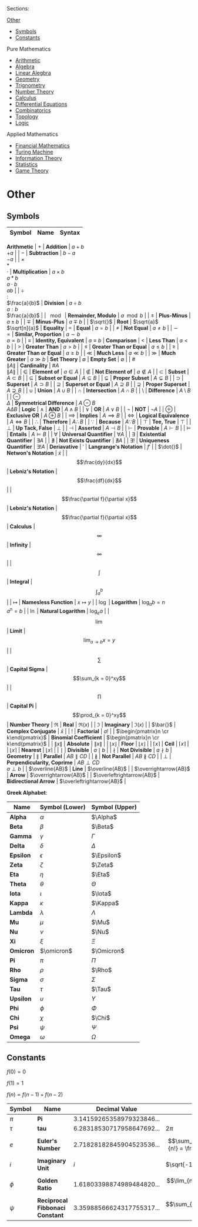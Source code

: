 Sections:

[Other](#Other)
- [Symbols](#symbols)
- [Constants](#constants)

Pure Mathematics

- [Arithmetic](./arithmetic.md)
- [Algebra](./algebra.md)
- [Linear Alegbra](./linear_algebra.md)
- [Geometry](./geometry.md)
- [Trignometry](./trignometry.md)
- [Number Theory](./number_theory.md)
- [Calculus](./calculus.md)
- [Differential Equations](./differential_equations.md)
- [Combinatorics](./combinatorics.md)
- [Topology](./topology.md)
- [Logic](./logic.md)

Applied Mathematics

- [Financial Mathematics](./financial_mathematics.md)
- [Turing Machine](./turing_machine.md)
- [Information Theory](./information_theory.md)
- [Statistics](./statistics.md)
- [Game Theory](./game_theory.md)


# Other

## Symbols

| Symbol                                | Name                          | Syntax                            |
| ------------------------------------- | ----------------------------- | --------------------------------- |
**Arithmetic**
| $+$                                   | **Addition**                  | $a + b$ <br> $+ a$                |
| $-$                                   | **Subtraction**               | $b - a$ <br> $- a$                |
| $\times$ <br> $\ast$ <br> $\cdot$     | **Multiplication**            | $a \times b$ <br> $a \ast b$ <br> $a \cdot b$ <br> $ab$ |
| $\div$ <br> $:$ <br> $\frac{a}{b}$    | **Division**                  | $a \div b$ <br> $a : b$ <br> $\frac{a}{b}$ |
| $\mod{}$                              | **Remainder, Modulo**         | $a \mod b$                        |
| $\pm$                                 | **Plus-Minus**                | $a \pm b$                         |
| $\mp$                                 | **Minus-Plus**                | $a \mp b$                         |
| $\sqrt{}$                             | **Root**                      | $\sqrt{a}$ <br> $\sqrt[n]{a}$     |
**Equality**
| $=$                                   | **Equal**                     | $a = b$                           |
| $\neq$                                | **Not Equal**                 | $a \neq b$                        |
| $\sim$ <br> $\propto$                 | **Similar, Proportion**       | $a \sim b$ <br> $a\propto b$      |
| $\equiv$                              | **Identity, Equivalent**      | $a \equiv b$                      |
**Comparison**
| $<$                                   | **Less Than**                 | $a < b$                           |
| $>$                                   | **Greater Than**              | $a > b$                           |
| $\leq$                                | **Greater Than or Equal**     | $a \leq b$                        |
| $\geq$                                | **Greater Than or Equal**     | $a \geq b$                        |
| $\ll$                                 | **Much Less**                 | $a \ll b$                         |
| $\gg$                                 | **Much Greater**              | $a \gg b$                         |
**Set Theory**
| $\emptyset$                           | **Empty Set**                 | $\emptyset$                       |
| $\#$ <br> $\|A\|$                     | **Cardinality**               | $\#A$ <br> $\|A\|$                |
| $\in$                                 | **Element of**                | $a \in A$                         |
| $\notin$                              | **Not Element of**            | $a \notin A$                      |
| $\subset$                             | **Subset**                    | $A \subset B$                     |
| $\subseteq$                           | **Subset or Equal**           | $A \subseteq B$                   |
| $\subsetneq$                          | **Proper Subset**             | $A \subsetneq B$                  |
| $\supset$                             | **Superset**                  | $A \supset B$                     |
| $\supseteq$                           | **Superset or Equal**         | $A \supseteq B$                   |
| $\supsetneq$                          | **Proper Superset**           | $A \supsetneq B$                  |
| $\cup$                                | **Union**                     | $A \cup B$                        |
| $\cap$                                | **Intersection**              | $A \cap B$                        |
| $\setminus$                           | **Difference**                | $A \setminus B$                   |
| $\ominus$ <br> $\Delta$               | **Symmetrical Difference**    | $A \ominus B$ <br> $A \Delta B$   |
**Logic**
| $\land$                               | **AND**                       | $A \land B$                       |
| $\lor$                                | **OR**                        | $A \lor B$                        |
| $\lnot$                               | **NOT**                       | $\lnot A$                         |
| $\oplus$                              | **Exclusive OR**              | $A \oplus B$                      |
| $\implies$                            | **Implies**                   | $A \implies B$                    |
| $\iff$                                | **Logical Equivalence**       | $A \iff B$                        |
| $\therefore$                          | **Therefore**                 | $A \therefore B$                  |
| $\because$                            | **Because**                   | $A \because B$                    |
| $\top$                                | **Tee, True**                 | $\top$                            |
| $\bot$                                | **Up Tack, False**            | $\bot$                            |
| $\dashv$                              | **Asserted**                  | $A \dashv B$                      |
| $\vdash$                              | **Provable**                  | $A \vdash B$                      |
| $\models$                             | **Entails**                   | $A \models B$                     |
| $\forall$                             | **Universal Quantifier**      | $\forall A$                       |
| $\exists$                             | **Existential Quantifier**    | $\exists A$                       |
| $\nexists$                            | **Not Exists Quantifier**     | $\nexists A$                      |
| $\exists!$                            | **Uniqueness Quantifier**     | $\exists! A$                      |
**Deriavative**
| $'$                                   | **Langrange's Notation**      | $f'$                              |
| $\dot{}$                              | **Netwon's Notation**         | $\dot{x}$                         |
| $$\frac{dy}{dx}$$                     | **Lebniz's Notation**         | $$\frac{df}{dx}$$                 |
| $$\frac{\partial f}{\partial x}$$     | **Lebniz's Notation**         | $$\frac{\partial f}{\partial x}$$ |
**Calculus**
| $$\infty$$                            | **Infinity**                  | $$\infty$$                        |
| $$\int$$                              | **Integral**                  | $$\int_a^b$$                      |
| $\mapsto$                             | **Namesless Function**        | $x \mapsto y$                     |
| $\log$                                | **Logarithm**                 | $\log_ab = n$<br>$a^n = b$        |
| $\ln$                                 | **Natural Logarithm**         | $\log_ea$                         |
| $$\lim$$                              | **Limit**                     | $$\lim_{a \to b}x = y$$           |
| $$\sum$$                              | **Capital Sigma**             | $$\sum_{k = 0}^xy$$               |
| $$\prod$$                             | **Capital Pi**                | $$\prod_{k = 0}^xy$$              |
**Number Theory**
| $\Re$                                 | **Real**                      | $\Re(x)$                          |
| $\Im$                                 | **Imaginary**                 | $\Im(x)$                          |
| $\bar{}$                              | **Complex Conjugate**         | $\bar{x}$                         |
| $!$                                   | **Factorial**                 | $a!$                              |
| $\begin{pmatrix}n \cr k\end{pmatrix}$ | **Binomial Coefficient**      | $\begin{pmatrix}n \cr k\end{pmatrix}$ |
| $\|x\|$                               | **Absolute**                  | $\|x\|$                           |
| $\lfloor x \rfloor$                   | **Floor**                     | $\lfloor x \rfloor$               |
| $\lceil x \rceil$                     | **Ceil**                      | $\lceil x \rceil$                 |
| $\lfloor x \rceil$                    | **Nearest**                   | $\lfloor x \rceil$                |
| $\mid$                                | **Divisible**                 | $a \mid b$                        |
| $\nmid$                               | **Not Divisible**             | $a \nmid b$                       |
**Geometry**
| $\parallel$                           | **Parallel**                  | $AB \parallel CD$                 |
| $\nparallel$                          | **Not Parallel**              | $AB \nparallel CD$                |
| $\perp$                               | **Perpendicularity, Coprime** | $AB \perp CD$<br> $a \perp b$     |
| $\overline{AB}$                       | **Line**                      | $\overline{AB}$                   |
| $\overrightarrow{AB}$                 | **Arrow**                     | $\overrightarrow{AB}$             |
| $\overleftrightarrow{AB}$             | **Bidirectional Arrow**       | $\overleftrightarrow{AB}$         |

**Greek Alphabet**:

| Name        | Symbol (Lower) | Symbol (Upper) |
| ----------- | -------------- | -------------- |
| **Alpha**   | $\alpha$       | $\Alpha$       |
| **Beta**    | $\beta$        | $\Beta$        |
| **Gamma**   | $\gamma$       | $\Gamma$       |
| **Delta**   | $\delta$       | $\Delta$       |
| **Epsilon** | $\epsilon$     | $\Epsilon$     |
| **Zeta**    | $\zeta$        | $\Zeta$        |
| **Eta**     | $\eta$         | $\Eta$         |
| **Theta**   | $\theta$       | $\Theta$       |
| **Iota**    | $\iota$        | $\Iota$        |
| **Kappa**   | $\kappa$       | $\Kappa$       |
| **Lambda**  | $\lambda$      | $\Lambda$      |
| **Mu**      | $\mu$          | $\Mu$          |
| **Nu**      | $\nu$          | $\Nu$          |
| **Xi**      | $\xi$          | $\Xi$          |
| **Omicron** | $\omicron$     | $\Omicron$     |
| **Pi**      | $\pi$          | $\Pi$          |
| **Rho**     | $\rho$         | $\Rho$         |
| **Sigma**   | $\sigma$       | $\Sigma$       |
| **Tau**     | $\tau$         | $\Tau$         |
| **Upsilon** | $\upsilon$     | $\Upsilon$     |
| **Phi**     | $\phi$         | $\Phi$         |
| **Chi**     | $\chi$         | $\Chi$         |
| **Psi**     | $\psi$         | $\Psi$         |
| **Omega**   | $\omega$       | $\Omega$       |

## Constants


$f(0) = 0$

$f(1) = 1$

$f(n) = f(n-1) + f(n-2)$

| Symbol | Name                              | Decimal Value               | Obtain                                                   |
| ------ | --------------------------------- | --------------------------- | -------------------------------------------------------- |
| $\pi$  | **Pi**                            | $3.14159265358979323846...$ |                                                          |
| $\tau$ | **tau**                           | $6.28318530717958647692...$ | $2\pi$                                                   |
| $e$    | **Euler's Number**                | $2.71828182845904523536...$ | $$\sum_{n=0}^\infty\frac{1}{n!} = \frac{1 + \sqrt5}{2}$$ |
| $i$    | **Imaginary Unit**                | $i$                         | $\sqrt{-1}$                                              |
| $\phi$ | **Golden Ratio**                  | $1.61803398874989484820...$ | $$\lim_{n \to \infty}\frac{f(n)}{f(n-1)}$$               |
| $\psi$ | **Reciprocal Fibbonaci Constant** | $3.35988566624317755317...$ | $$\sum_{n=1}^{\infty}\frac{1}{f(n)}$$                    |
